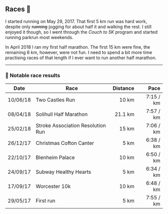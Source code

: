 ## Races 👟

I started running on May 29, 2017. That first 5 km run was hard work, despite only ~~running~~ jogging for about half it and walking the rest. I still enjoyed it though, so I went through the _Couch to 5K_ program and started running parkrun most weekends.

In April 2018 I ran my first half marathon. The first 15 km were fine, the remaining 6 km, however, were not fun. I need to spend a bit more time practising races of that length if I ever want to run another half marathon.

---

### 🥇 Notable race results

| Date     | Race                              | Distance | Pace      |
| -------- | --------------------------------- | -------: | --------: |
| 10/06/18 | Two Castles Run                   |    10 km | 7:15 / km |
| 08/04/18 | Solihull Half Marathon            |  21.1 km | 7:57 / km |
| 25/02/18 | Stroke Association Resolution Run |    15 km | 7:06 / km |
| 26/12/17 | Christmas Cofton Canter           |     5 km | 6:38 / km |
| 22/10/17 | Blenheim Palace                   |    10 km | 6:50 / km |
| 24/09/17 | Subway Healthy Hearts             |     5 km | 6:34 / km |
| 17/09/17 | Worcester 10k                     |    10 km | 6:48 / km |
| 29/05/17 | First run                         |     5 km | 7:55 / km |
